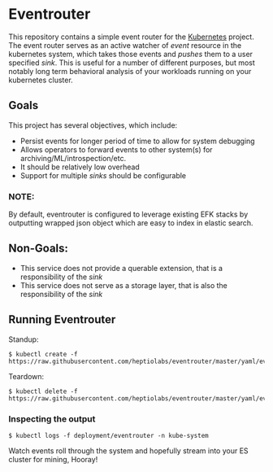 # Eventrouter

This repository contains a simple event router for the [Kubernetes][kubernetes] project. The event router serves as an active watcher of _event_ resource in the kubernetes system, which takes those events and _pushes_ them to a user specified _sink_.  This is useful for a number of different purposes, but most notably long term behavioral analysis of your 
workloads running on your kubernetes cluster. 

## Goals

This project has several objectives, which include: 

* Persist events for longer period of time to allow for system debugging
* Allows operators to forward events to other system(s) for archiving/ML/introspection/etc. 
* It should be relatively low overhead
* Support for multiple _sinks_ should be configurable

### NOTE:

By default, eventrouter is configured to leverage existing EFK stacks by outputting wrapped json object which are easy to index in elastic search. 

## Non-Goals: 

* This service does not provide a querable extension, that is a responsibility of the 
_sink_
* This service does not serve as a storage layer, that is also the responsibility of the _sink_

## Running Eventrouter 
Standup: 
```
$ kubectl create -f https://raw.githubusercontent.com/heptiolabs/eventrouter/master/yaml/eventrouter.yaml
```
Teardown: 
```
$ kubectl delete -f https://raw.githubusercontent.com/heptiolabs/eventrouter/master/yaml/eventrouter.yaml
```

### Inspecting the output 
```
$ kubectl logs -f deployment/eventrouter -n kube-system 
``` 

Watch events roll through the system and hopefully stream into your ES cluster for mining, Hooray!

[kubernetes]: https://github.com/kubernetes/kubernetes/ "Kubernetes"
